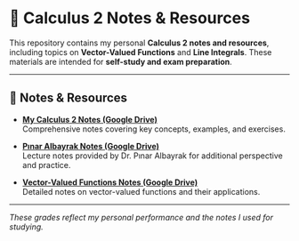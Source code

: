 # 📘 Calculus 2 Notes & Resources

This repository contains my personal **Calculus 2 notes and resources**, including topics on **Vector-Valued Functions** and **Line Integrals**. These materials are intended for **self-study and exam preparation**.

---

## 📂 Notes & Resources

- **[My Calculus 2 Notes (Google Drive)](https://drive.google.com/file/d/1lS6cVmpZo1yuJMb05RP_sKqM3o-vDVN1/view?usp=drive_link)**  
  Comprehensive notes covering key concepts, examples, and exercises.

- **[Pınar Albayrak Notes (Google Drive)](https://drive.google.com/file/d/1xMZkHMp6qq3T-2bH6HHlTNqBKDRDepk3/view?usp=drive_link)**  
  Lecture notes provided by Dr. Pınar Albayrak for additional perspective and practice.

- **[Vector-Valued Functions Notes (Google Drive)](https://drive.google.com/file/d/1JSig_nv2mYnA4858q9UgrKbLLabkMhS8/view?usp=drive_link)**  
  Detailed notes on vector-valued functions and their applications.

---

*These grades reflect my personal performance and the notes I used for studying.*
